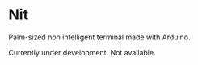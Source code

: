 # Nit
Palm-sized non intelligent terminal made with Arduino.

Currently under development. Not available.